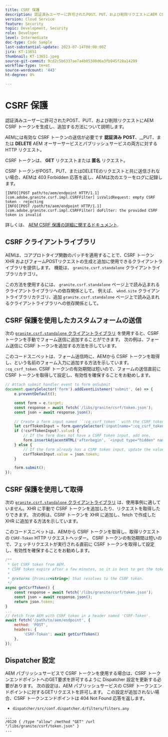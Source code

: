 ```yaml
---
title: CSRF 保護
description: 認証済みユーザーに許可されたPOST、PUT、および削除リクエストにAEM CSRF トークンを生成し、追加する方法について説明します。
version: Cloud Service
feature: Security
topic: Development, Security
role: Developer
level: Intermediate
doc-type: Code Sample
last-substantial-update: 2023-07-14T00:00:00Z
jira: KT-13651
thumbnail: KT-13651.jpeg
source-git-commit: 9cd2c5b6337ae7a4b05380d6a3fb945f28a14299
workflow-type: tm+mt
source-wordcount: '443'
ht-degree: 0%

---
```



# CSRF 保護

認証済みユーザーに許可されたPOST、PUT、および削除リクエストにAEM CSRF トークンを生成し、追加する方法について説明します。

AEMには有効な CSRF トークンの送信が必要です __認証済み__ __POST__、__PUT、または __DELETE__ AEM オーサーサービスとパブリッシュサービスの両方に対する HTTP リクエスト。

CSRF トークンは、 __GET__ リクエストまたは __匿名__ リクエスト。

CSRF トークンがPOST、PUT、またはDELETEのリクエストと共に送信されない場合、AEMは 403 Forbidden 応答を返し、AEMは次のエラーをログに記録します。

```log
[INFO][POST path/to/aem/endpoint HTTP/1.1][com.adobe.granite.csrf.impl.CSRFFilter] isValidRequest: empty CSRF token - rejecting
[INFO][POST /path/to/aem/endpoint HTTP/1.1][com.adobe.granite.csrf.impl.CSRFFilter] doFilter: the provided CSRF token is invalid
```

詳しくは、 [AEM CSRF 保護の詳細に関するドキュメント](https://experienceleague.adobe.com/docs/experience-manager-65/developing/introduction/csrf-protection.html).


## CSRF クライアントライブラリ

AEMは、コアプロトタイプ関数のパッチを適用することで、CSRF トークン XHR およびフォームPOSTリクエストの生成と追加に使用できるクライアントライブラリを提供します。 機能は、 `granite.csrf.standalone` クライアントライブラリカテゴリ。

この方法を使用するには、 `granite.csrf.standalone` ページ上で読み込まれるクライアントライブラリへの依存関係として。 例えば、 `wknd.site` クライアントライブラリカテゴリ、追加 `granite.csrf.standalone` ページ上で読み込まれるクライアントライブラリへの依存関係として。

## CSRF 保護を使用したカスタムフォームの送信

次の [`granite.csrf.standalone` クライアントライブラリ](#csrf-client-library) を使用すると、CSRF トークンを手動でフォーム送信に追加することができます。 次の例は、フォーム送信に CSRF トークンを追加する方法を示しています。

このコードスニペットは、フォーム送信時に、AEMから CSRF トークンを取得し、という名前のフォーム入力に追加する方法を示しています。 `:cq_csrf_token`. CSRF トークンの有効期間は短いので、フォームの送信直前に CSRF トークンを取得して設定し、有効性を確保することをお勧めします。

```javascript
// Attach submit handler event to form onSubmit
document.querySelector('form').addEventListener('submit', (e) => {
    e.preventDefault();

    const form = e.target;
    const response = await fetch('/libs/granite/csrf/token.json');
    const json = await response.json();
    
    // Create a form input named ``:cq_csrf_token`` with the CSRF token.
    let csrfTokenInput = form.querySelector('input[name=":cq_csrf_token"]');
    if (!csrfTokenInput?.value) {
        // If the form does not have a CSRF token input, add one.
        form.insertAdjacentHTML('afterbegin', `<input type="hidden" name=":cq_csrf_token" value="${json.token}">`);
    } else {
        // If the form already has a CSRF token input, update the value.
        csrfTokenInput.value = json.token;
    }

    form.submit();
});
```

## CSRF 保護を使用して取得

次の [`granite.csrf.standalone` クライアントライブラリ](#csrf-client-library) は、使用事例に適していません。XHR に手動で CSRF トークンを追加したり、リクエストを取得したりできます。 次の例は、CSRF トークンを XHR に追加し、fetch で作成した XHR に追加する方法を示しています。

このコードスニペットは、AEMから CSRF トークンを取得し、取得リクエストの `CSRF-Token` HTTP リクエストヘッダー。 CSRF トークンの有効期間は短いので、フェッチリクエストが実行される直前に CSRF トークンを取得して設定し、有効性を確保することをお勧めします。

```javascript
/**
 * Get CSRF token from AEM.
 * CSRF token expire after a few minutes, so it is best to get the token before each request.
 * 
 * @returns {Promise<string>} that resolves to the CSRF token.
 */
async getCsrfToken() {
    const response = await fetch('/libs/granite/csrf/token.json');
    const json = await response.json();
    return json.token;
}
...
// Fetch from AEM with CSRF token in a header named 'CSRF-Token'.
await fetch('/path/to/aem/endpoint', {
    method: 'POST',
    headers: {
        'CSRF-Token': await getCsrfToken()
    },
});
```

## Dispatcher 設定

AEM パブリッシュサービスで CSRF トークンを使用する場合は、CSRF トークンエンドポイントへのGET要求を許可するように Dispatcher 設定を更新する必要があります。 次の設定は、AEM パブリッシュサービスの CSRF トークンエンドポイントに対するGETリクエストを許可します。 この設定が追加されない場合、CSRF トークンエンドポイントは 404 Not Found 応答を返します。

* `dispatcher/src/conf.dispatcher.d/filters/filters.any`

```
...
/0120 { /type "allow" /method "GET" /url "/libs/granite/csrf/token.json" }
...
```
